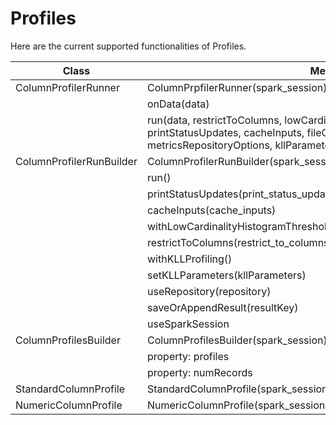 # Profiles 

Here are the current supported functionalities of Profiles. 

| Class               | Method                                          | Status |
|---------------------|-------------------------------------------------|:------:|
| ColumnProfilerRunner      | ColumnPrpfilerRunner(spark_session)                               | Done   |
|  | onData(data)                           | Done   |
|  | run(data, restrictToColumns, lowCardinalityHistogramThreshold, printStatusUpdates, cacheInputs, fileOutputOptions, metricsRepositoryOptions, kllParameters, predefinedTypes) |  |
| ColumnProfilerRunBuilder | ColumnProfilerRunBuilder(spark_session, data) | Done |
|  | run() | Done |
|  | printStatusUpdates(print_status_updates) | Done |
|  | cacheInputs(cache_inputs) | Done |
|  | withLowCardinalityHistogramThreshold(low_cardinality_histogram_threshold) | Done |
|  | restrictToColumns(restrict_to_columns) |  |
|  | withKLLProfiling() | Done |
|  | setKLLParameters(kllParameters) | Done |
|  | useRepository(repository) | Done |
|  | saveOrAppendResult(resultKey) | Done |
|  | useSparkSession |  |
| ColumnProfilesBuilder | ColumnProfilesBuilder(spark_session) | Done |
|  | property: profiles | Done |
|  | property: numRecords | Done |
| StandardColumnProfile | StandardColumnProfile(spark_session, column, java_column_profile) | Done |
| NumericColumnProfile | NumericColumnProfile(spark_session, column, java_column_profile) | Done |
